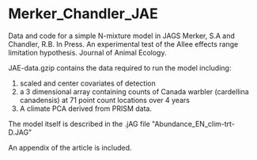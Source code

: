 # Merker_Chandler_JAE
Data and code for a simple N-mixture model in JAGS
Merker, S.A and Chandler, R.B. In Press. An experimental test of the Allee effects range limitation hypothesis. Journal of Animal Ecology.

JAE-data.gzip contains the data required to run the model including:
1) scaled and center covariates of detection
2) a 3 dimensional array containing counts of Canada warbler (cardellina canadensis) at 71 point count locations over 4 years
3) A climate PCA derived from PRISM data. 

The model itself is described in the .jAG file "Abundance_EN_clim-trt-D.JAG"

An appendix of the article is included.
